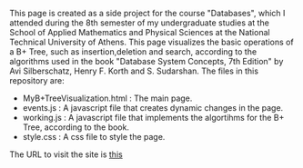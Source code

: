 This page is created as a side project for the course "Databases", which I attended during the 8th semester of my undergraduate studies at the School of Applied Mathematics and Physical Sciences at the National Technical University of Athens. This page visualizes the basic operations of a B+ Tree, such as insertion,deletion and search, according to the algorithms used in the book "Database System Concepts, 7th Edition" by Avi Silberschatz, Henry F. Korth and S. Sudarshan.
The files in this repository are:
* MyB+TreeVisualization.html : The main page.
* events.js : A javascript file that creates dynamic changes in the page.
* working.js : A javascript file that implements the algortihms for the B+ Tree, according to the book.
* style.css : A css file to style the page.

The URL to visit the site is <a href="D:/SEMFE/8th%20Semester/Databases/Bonus%20Project/MyB+TreeVisualization.html" target="_blank">this</a>
